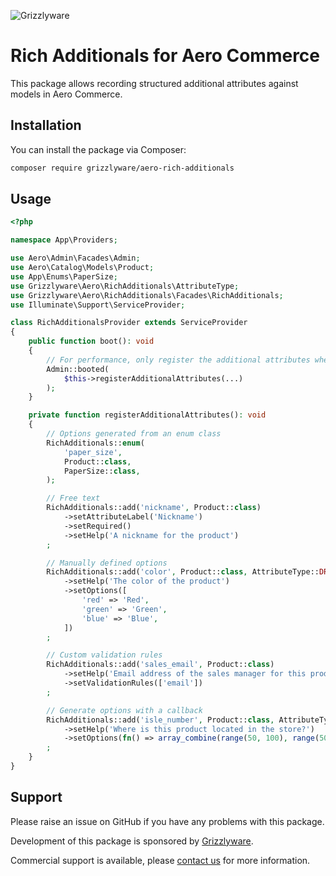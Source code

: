 ![Grizzlyware](https://github.com/grizzlyware/aero-rich-additionals/assets/1097093/7b976a18-8a69-469c-a4a2-9b878b936127)

# Rich Additionals for Aero Commerce

This package allows recording structured additional attributes against models in Aero Commerce.

## Installation

You can install the package via Composer:

```bash
composer require grizzlyware/aero-rich-additionals
```

## Usage

```php
<?php

namespace App\Providers;

use Aero\Admin\Facades\Admin;
use Aero\Catalog\Models\Product;
use App\Enums\PaperSize;
use Grizzlyware\Aero\RichAdditionals\AttributeType;
use Grizzlyware\Aero\RichAdditionals\Facades\RichAdditionals;
use Illuminate\Support\ServiceProvider;

class RichAdditionalsProvider extends ServiceProvider
{
    public function boot(): void
    {
        // For performance, only register the additional attributes when the admin panel is booted
        Admin::booted(
            $this->registerAdditionalAttributes(...)
        );
    }

    private function registerAdditionalAttributes(): void
    {
        // Options generated from an enum class
        RichAdditionals::enum(
            'paper_size',
            Product::class,
            PaperSize::class,
        );

        // Free text
        RichAdditionals::add('nickname', Product::class)
            ->setAttributeLabel('Nickname')
            ->setRequired()
            ->setHelp('A nickname for the product')
        ;

        // Manually defined options
        RichAdditionals::add('color', Product::class, AttributeType::DROPDOWN)
            ->setHelp('The color of the product')
            ->setOptions([
                'red' => 'Red',
                'green' => 'Green',
                'blue' => 'Blue',
            ])
        ;

        // Custom validation rules
        RichAdditionals::add('sales_email', Product::class)
            ->setHelp('Email address of the sales manager for this product')
            ->setValidationRules(['email'])
        ;

        // Generate options with a callback
        RichAdditionals::add('isle_number', Product::class, AttributeType::DROPDOWN)
            ->setHelp('Where is this product located in the store?')
            ->setOptions(fn() => array_combine(range(50, 100), range(50, 100)))
        ;
    }
}
```



## Support

Please raise an issue on GitHub if you have any problems with this package.

Development of this package is sponsored by [Grizzlyware](https://www.grizzlyware.com).

Commercial support is available, please [contact us](https://www.grizzlyware.com/contact) for more information.
